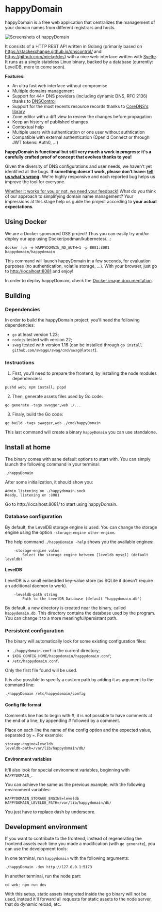 happyDomain
===========

happyDomain is a free web application that centralizes the management of your domain names from different registrars and hosts.

![Screenshots of happyDomain](./docs/header.webp)

It consists of a HTTP REST API written in Golang (primarily based on https://stackexchange.github.io/dnscontrol/ and https://github.com/miekg/dns) with a nice web interface written with [Svelte](https://svelte.dev/).
It runs as a single stateless Linux binary, backed by a database (currently: LevelDB, more to come soon).

**Features:**

* An ultra fast web interface without compromise
* Multiple domains management
* Support for 44+ DNS providers (including dynamic DNS, RFC 2136) thanks to [DNSControl](https://stackexchange.github.io/dnscontrol/)
* Support for the most recents resource records thanks to [CoreDNS's library](https://github.com/miekg/dns)
* Zone editor with a diff view to review the changes before propagation
* Keep an history of published changes
* Contextual help
* Multiple users with authentication or one user without authtication
* Compatible with external authentication (OpenId Connect or through JWT tokens: Auth0, ...)

**happyDomain is functional but still very much a work in progress: it's a carefully crafted proof of concept that evolves thanks to you!**

Given the diversity of DNS configurations and user needs, we haven't yet identified all the bugs. **If something doesn't work, please don't leave: [tell us what's wrong](https://github.com/happyDomain/happydomain/issues).** We're highly responsive and each reported bug helps us improve the tool for everyone.

[Whether it works for you or not, we need your feedback!](https://feedback.happydomain.org/) What do you think of our approach to simplifying domain name management? Your impressions at this stage help us guide the project according to **your actual expectations**.

Using Docker
------------

We are a Docker sponsored OSS project! Thus you can easily try and/or deploy our app using Docker/podman/kubernetes/...:

```
docker run -e HAPPYDOMAIN_NO_AUTH=1 -p 8081:8081 happydomain/happydomain
```

This command will launch happyDomain in a few seconds, for evaluation purposes (no authentication, volatile storage, ...). With your browser, just go to <http://localhost:8081> and enjoy!

In order to deploy happyDomain, check the [Docker image documentation](https://hub.docker.com/r/happydomain/happydomain).

Building
--------

### Dependencies

In order to build the happyDomain project, you'll need the following dependencies:

* `go` at least version 1.23;
* `nodejs` tested with version 22;
* `swag` tested with version 1.16 (can be installed through `go install github.com/swaggo/swag/cmd/swag@latest`).


### Instructions

1. First, you'll need to prepare the frontend, by installing the node modules dependencies:

```
pushd web; npm install; popd
```

2. Then, generate assets files used by Go code:

```
go generate -tags swagger,web ./...
```

3. Finaly, build the Go code:

```
go build -tags swagger,web ./cmd/happyDomain
```

This last command will create a binary `happyDomain` you can use standalone.


Install at home
---------------

The binary comes with sane default options to start with.
You can simply launch the following command in your terminal:

```
./happyDomain
```

After some initialization, it should show you:

    Admin listening on ./happydomain.sock
    Ready, listening on :8081

Go to http://localhost:8081/ to start using happyDomain.


### Database configuration

By default, the LevelDB storage engine is used. You can change the storage engine using the option `-storage-engine other-engine`.

The help command `./happyDomain -help` shows you the available engines:

```
    -storage-engine value
    	Select the storage engine between [leveldb mysql] (default leveldb)
```

#### LevelDB

LevelDB is a small embedded key-value store (as SQLite it doesn't require an additional daemon to work).

```
    -leveldb-path string
    	Path to the LevelDB Database (default "happydomain.db")
```

By default, a new directory is created near the binary, called `happydomain.db`. This directory contains the database used by the program.
You can change it to a more meaningful/persistant path.


### Persistent configuration

The binary will automatically look for some existing configuration files:

* `./happydomain.conf` in the current directory;
* `$XDG_CONFIG_HOME/happydomain/happydomain.conf`;
* `/etc/happydomain.conf`.

Only the first file found will be used.

It is also possible to specify a custom path by adding it as argument to the command line:

```sh
./happyDomain /etc/happydomain/config
```

#### Config file format

Comments line has to begin with #, it is not possible to have comments at the end of a line, by appending # followed by a comment.

Place on each line the name of the config option and the expected value, separated by `=`. For example:

```
storage-engine=leveldb
leveldb-path=/var/lib/happydomain/db/
```

#### Environment variables

It'll also look for special environment variables, beginning with `HAPPYDOMAIN_`.

You can achieve the same as the previous example, with the following environment variables:

```
HAPPYDOMAIN_STORAGE_ENGINE=leveldb
HAPPYDOMAIN_LEVELDB_PATH=/var/lib/happydomain/db/
```

You just have to replace dash by underscore.


Development environment
-----------------------

If you want to contribute to the frontend, instead of regenerating the frontend assets each time you made a modification (with `go generate`), you can use the development tools:

In one terminal, run `happydomain` with the following arguments:

```
./happyDomain -dev http://127.0.0.1:5173
```

In another terminal, run the node part:

```
cd web; npm run dev
```

With this setup, static assets integrated inside the go binary will not be used, instead it'll forward all requests for static assets to the node server, that do dynamic reload, etc.
